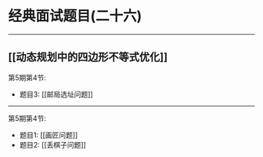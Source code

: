 # 经典面试题目(二十六)

---

## [[动态规划中的四边形不等式优化]]
第5期第4节:
- 题目3: [[邮局选址问题]]

---

第5期第4节:

- 题目1: [[画匠问题]]
- 题目2: [[丢棋子问题]]


